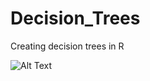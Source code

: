 # Decision_Trees
Creating decision trees in R

![Alt Text](https://github.com/timothymartin76/Decision_Trees/blob/master/tree.PNG)
